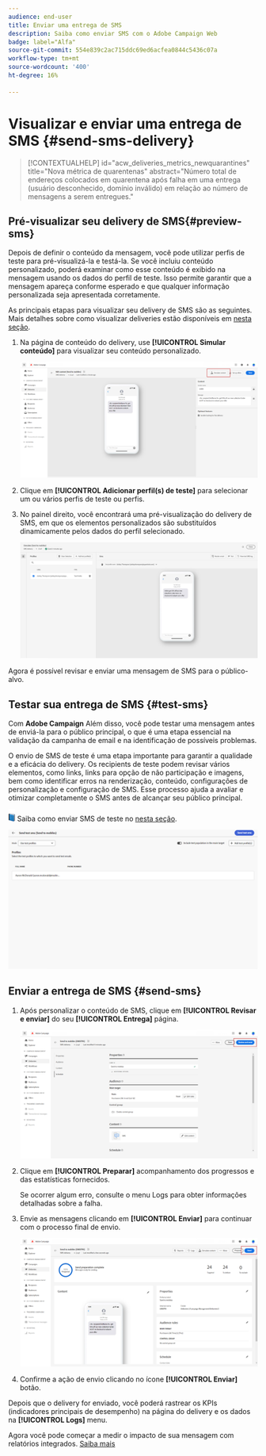 ```yaml
---
audience: end-user
title: Enviar uma entrega de SMS
description: Saiba como enviar SMS com o Adobe Campaign Web
badge: label="Alfa"
source-git-commit: 554e839c2ac715ddc69ed6acfea0844c5436c07a
workflow-type: tm+mt
source-wordcount: '400'
ht-degree: 16%

---
```


# Visualizar e enviar uma entrega de SMS {#send-sms-delivery}

>[!CONTEXTUALHELP]
>id="acw_deliveries_metrics_newquarantines"
>title="Nova métrica de quarentenas"
>abstract="Número total de endereços colocados em quarentena após falha em uma entrega (usuário desconhecido, domínio inválido) em relação ao número de mensagens a serem entregues."

## Pré-visualizar seu delivery de SMS{#preview-sms}

Depois de definir o conteúdo da mensagem, você pode utilizar perfis de teste para pré-visualizá-la e testá-la. Se você incluiu conteúdo personalizado, poderá examinar como esse conteúdo é exibido na mensagem usando os dados do perfil de teste. Isso permite garantir que a mensagem apareça conforme esperado e que qualquer informação personalizada seja apresentada corretamente.

As principais etapas para visualizar seu delivery de SMS são as seguintes. Mais detalhes sobre como visualizar deliveries estão disponíveis em [nesta seção](../preview-test/preview-content.md).

1. Na página de conteúdo do delivery, use **[!UICONTROL Simular conteúdo]** para visualizar seu conteúdo personalizado.

   ![](assets/sms_send_1.png)

1. Clique em **[!UICONTROL Adicionar perfil(s) de teste]** para selecionar um ou vários perfis de teste ou perfis.

   <!--
    Once your test profiles are selected, click **[!UICONTROL Select]**.
    ![](assets/sms_send_2.png)
    -->

1. No painel direito, você encontrará uma pré-visualização do delivery de SMS, em que os elementos personalizados são substituídos dinamicamente pelos dados do perfil selecionado.

   ![](assets/sms_send_3.png)

Agora é possível revisar e enviar uma mensagem de SMS para o público-alvo.

## Testar sua entrega de SMS {#test-sms}

Com **Adobe Campaign** Além disso, você pode testar uma mensagem antes de enviá-la para o público principal, o que é uma etapa essencial na validação da campanha de email e na identificação de possíveis problemas.

O envio de SMS de teste é uma etapa importante para garantir a qualidade e a eficácia do delivery. Os recipients de teste podem revisar vários elementos, como links, links para opção de não participação e imagens, bem como identificar erros na renderização, conteúdo, configurações de personalização e configuração de SMS. Esse processo ajuda a avaliar e otimizar completamente o SMS antes de alcançar seu público principal.

![](../assets/do-not-localize/book.png) Saiba como enviar SMS de teste no [nesta seção](../preview-test/test-deliveries.md).

![](assets/sms_send_6.png)

## Enviar a entrega de SMS {#send-sms}

1. Após personalizar o conteúdo de SMS, clique em **[!UICONTROL Revisar e enviar]** do seu **[!UICONTROL Entrega]** página.

   ![](assets/sms_send_4.png)

1. Clique em **[!UICONTROL Preparar]** acompanhamento dos progressos e das estatísticas fornecidos.

   Se ocorrer algum erro, consulte o menu Logs para obter informações detalhadas sobre a falha.

1. Envie as mensagens clicando em **[!UICONTROL Enviar]** para continuar com o processo final de envio.

   ![](assets/sms_send_5.png)

1. Confirme a ação de envio clicando no ícone **[!UICONTROL Enviar]** botão.

Depois que o delivery for enviado, você poderá rastrear os KPIs (indicadores principais de desempenho) na página do delivery e os dados na **[!UICONTROL Logs]** menu.

Agora você pode começar a medir o impacto de sua mensagem com relatórios integrados. [Saiba mais](../reporting/sms-report.md)





